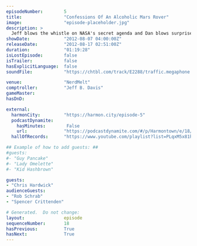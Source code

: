 ```yaml
---
episodeNumber:        5
title:                "Confessions Of An Alcoholic Mars Rover"
image:                "episode-placeholder.jpg"
description: >
  Jeff blows the whistle on NASA's secret agenda and Dan blows surprise guest Chris Hardwick!
showDate:             "2012-08-07 04:00:00Z"
releaseDate:          "2012-08-17 02:51:00Z"
duration:             "01:19:28"
isLostEpisode:        false
isTrailer:            false
hasExplicitLanguage:  false
soundFile:            "https://chtbl.com/track/E2288/traffic.megaphone.fm/STA8937834520.mp3?updated=1555698703"

venue:                "NerdMelt"
comptroller:          "Jeff B. Davis"
gameMaster:           
hasDnD:               

external:
  harmonCity:         "https://harmon.city/episode-5"
  podcastDynamite:
    hasMinutes:        False
    url:              "https://podcastdynamite.com/#/p/Harmontown/e/18/5"
  hallOfRecords:      "https://www.youtube.com/playlist?list=PLqxM5x81hNOZySzSoNnne7tXKA6SEDs3e"

## Example of how to add guests: ##
#guests:
#- "Guy Pancake"
#- "Lady Omelette"
#- "Kid Hashbrown"

guests:
- "Chris Hardwick"
audienceGuests:
- "Rob Schrab"
- "Spencer Crittenden"

# Generated.  Do not change:
layout:               episode
sequenceNumber:       18
hasPrevious:          True
hasNext:              True
---
```


<!-- The episode description will be rendered here -->
<!-- Add your content below here -->

